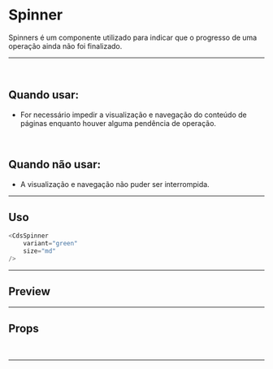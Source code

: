 # Spinner

Spinners é um componente utilizado para indicar que o progresso de uma operação ainda não foi finalizado.

---
<br>

## Quando usar:
- For necessário impedir a visualização e navegação do conteúdo de páginas enquanto houver alguma pendência de operação.

<br>

## Quando não usar:
- A visualização e navegação não puder ser interrompida.

---

## Uso

```js
<CdsSpinner
	variant="green"
	size="md"
/>
```

---

## Preview

<PreviewBuilder
	:args
	:component="CdsSpinner"
/>

---

## Props

<APITable
	name="CdsSpinner"
	section="props"
/>
<br>

---

<script setup>
import { ref } from 'vue';
import CdsSpinner from '@/components/Spinner.vue';

const args = ref({
	delay: 1000,
});
</script>
